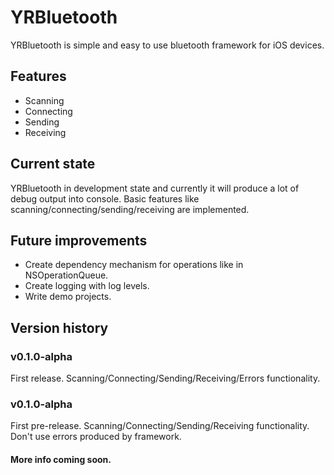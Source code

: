 # YRBluetooth
YRBluetooth is simple and easy to use bluetooth framework for iOS devices.

## Features
- Scanning
- Connecting 
- Sending 
- Receiving

## Current state
YRBluetooth in development state and currently it will produce a lot of debug output into console. Basic features like scanning/connecting/sending/receiving are implemented.

## Future improvements
- Create dependency mechanism for operations like in NSOperationQueue.
- Create logging with log levels.
- Write demo projects.

## Version history

### v0.1.0-alpha
First release. Scanning/Connecting/Sending/Receiving/Errors functionality.

### v0.1.0-alpha
First pre-release. Scanning/Connecting/Sending/Receiving functionality. Don't use errors produced by framework.

#### More info coming soon.
